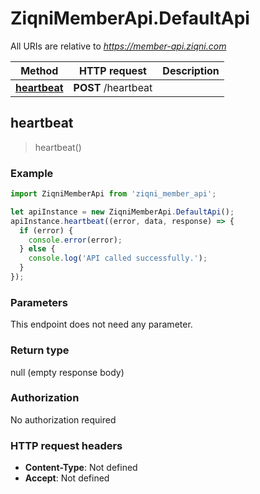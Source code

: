 # ZiqniMemberApi.DefaultApi

All URIs are relative to *https://member-api.ziqni.com*

Method | HTTP request | Description
------------- | ------------- | -------------
[**heartbeat**](DefaultApi.md#heartbeat) | **POST** /heartbeat | 



## heartbeat

> heartbeat()



### Example

```javascript
import ZiqniMemberApi from 'ziqni_member_api';

let apiInstance = new ZiqniMemberApi.DefaultApi();
apiInstance.heartbeat((error, data, response) => {
  if (error) {
    console.error(error);
  } else {
    console.log('API called successfully.');
  }
});
```

### Parameters

This endpoint does not need any parameter.

### Return type

null (empty response body)

### Authorization

No authorization required

### HTTP request headers

- **Content-Type**: Not defined
- **Accept**: Not defined

